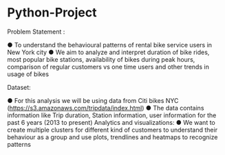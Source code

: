 # Python-Project

Problem Statement :

● To understand the behavioural patterns of rental bike service users in New York city
● We aim to analyze and interpret duration of bike rides, most popular bike stations, availability of bikes
during peak hours, comparison of regular customers vs one time users and other trends in usage of bikes

Dataset:

● For this analysis we will be using data from Citi bikes NYC
(https://s3.amazonaws.com/tripdata/index.html)
● The data contains information like Trip duration, Station information, user information for the past 6
years (2013 to present)
Analytics and visualizations:
● We want to create multiple clusters for different kind of customers to understand their behaviour as a
group and use plots, trendlines and heatmaps to recognize patterns
